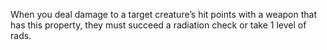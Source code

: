 When you deal damage to a target creature’s hit points with a weapon that has this property, they must succeed a radiation check or take 1 level of rads. 